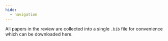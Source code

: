 ```yaml
---
hide:
  - navigation
---
```


All papers in the review are collected into a single `.bib` file for convenience which can be downloaded here.